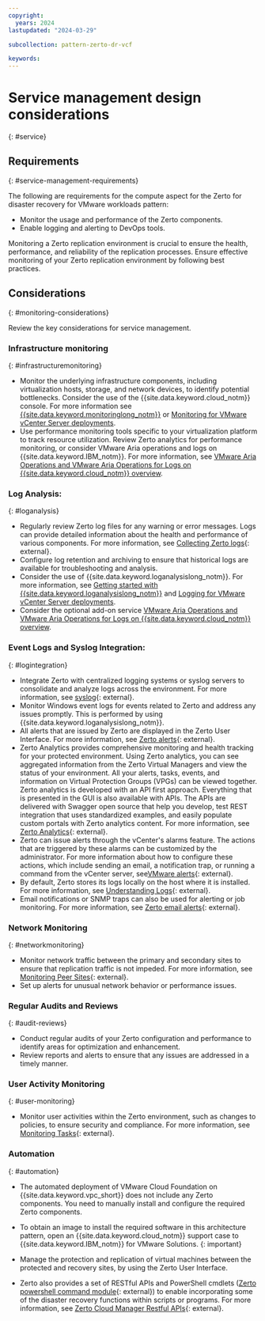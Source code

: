 ```yaml
---
copyright:
  years: 2024
lastupdated: "2024-03-29"

subcollection: pattern-zerto-dr-vcf

keywords:
---
```

# Service management design considerations
{: #service}

## Requirements
{: #service-management-requirements}

The following are requirements for the compute aspect for the Zerto for disaster recovery for VMware workloads pattern:

- Monitor the usage and performance of the Zerto components.
- Enable logging and alerting to DevOps tools.

Monitoring a Zerto replication environment is crucial to ensure the health, performance, and reliability of the replication processes. Ensure effective monitoring of your Zerto replication environment by following best practices.

## Considerations
{: #monitoring-considerations}

Review the key considerations for service management.

### Infrastructure monitoring
{: #infrastructuremonitoring}

- Monitor the underlying infrastructure components, including virtualization hosts, storage, and network devices, to identify potential bottlenecks. Consider the use of the {{site.data.keyword.cloud_notm}} console. For more information see [{{site.data.keyword.monitoringlong_notm}}](/docs/cloud-infrastructure?topic=cloud-infrastructure-monitoring-iaas) or  [Monitoring for VMware vCenter Server deployments](/docs/monitoring?topic=monitoring-vmware-vcenter).
- Use performance monitoring tools specific to your virtualization platform to track resource utilization. Review Zerto analytics for performance monitoring, or consider VMware Aria operations and logs on {{site.data.keyword.IBM_notm}}. For more information, see  [VMware Aria Operations and VMware Aria Operations for Logs on {{site.data.keyword.cloud_notm}} overview](/docs/vmwaresolutions?topic=vmwaresolutions-vrops_overview).

### Log Analysis:
{: #loganalysis}

- Regularly review Zerto log files for any warning or error messages. Logs can provide detailed information about the health and performance of various components. For more information, see [Collecting Zerto logs](https://help.zerto.com/bundle/Admin.VC.HTML.95/page/Collecting_Zerto_Logs.htm){: external}.
- Configure log retention and archiving to ensure that historical logs are available for troubleshooting and analysis.
- Consider the use of {{site.data.keyword.loganalysislong_notm}}. For more information, see [Getting started with {{site.data.keyword.loganalysislong_notm}}](/docs/log-analysis?topic=log-analysis-getting-started) and [Logging for VMware vCenter Server deployments](/docs/log-analysis?topic=log-analysis-vmware-vcenter).
- Consider the optional add-on service [VMware Aria Operations and VMware Aria Operations for Logs on {{site.data.keyword.cloud_notm}} overview](/docs/vmwaresolutions?topic=vmwaresolutions-vrops_overview).

### Event Logs and Syslog Integration:
{: #logintegration}

- Integrate Zerto with centralized logging systems or syslog servers to consolidate and analyze logs across the environment. For more information, see [syslog](https://help.zerto.com/kb/000003918){: external}.
- Monitor Windows event logs for events related to Zerto and address any issues promptly. This is performed by using {{site.data.keyword.loganalysislong_notm}}.
- All alerts that are issued by Zerto are displayed in the Zerto User Interface. For more information, see [Zerto alerts](https://help.zerto.com/bundle/Alarms.Alerts.HTML/page/Zerto_Alerts.htm){: external}.
- Zerto Analytics provides comprehensive monitoring and health tracking for your protected environment. Using Zerto analytics, you can see aggregated information from the Zerto Virtual Managers and view the status of your environment. All your alerts, tasks, events, and information on Virtual Protection Groups (VPGs) can be viewed together. Zerto analytics is developed with an API first approach. Everything that is presented in the GUI is also available with APIs. The APIs are delivered with Swagger open source that help you develop, test REST integration that uses standardized examples, and easily populate custom portals with Zerto analytics content. For more information, see [Zerto Analytics](https://help.zerto.com/bundle/Zerto.Analytics.HTML/page/Zerto_Analytics_-_Overview_and_Use.htm){: external}.
- Zerto can issue alerts through the vCenter's alarms feature. The actions that are triggered by these alarms can be customized by the administrator. For more information about how to configure these actions, which include sending an email, a notification trap, or running a command from the vCenter server, see[VMware alerts](https://help.zerto.com/bundle/Alarms.Alerts.HTML/page/Zerto_Alarms_In_VMware_vSphere.htm){: external}.
- By default, Zerto stores its logs locally on the host where it is installed. For more information, see [Understanding Logs](https://help.zerto.com/bundle/Admin.VC.HTML.97/page/Understanding_the_Logs.htm){: external}.
- Email notifications or SNMP traps can also be used for alerting or job monitoring. For more information, see [Zerto email alerts](https://help.zerto.com/kb/000003529){: external}.

### Network Monitoring
{: #networkmonitoring}

- Monitor network traffic between the primary and secondary sites to ensure that replication traffic is not impeded. For more information, see [Monitoring Peer Sites](https://help.zerto.com/bundle/Admin.VC.HTML.90/page/Monitoring_Peer_Sites_%E2%80%93_The_SITES_Tab.htm){: external}.
- Set up alerts for unusual network behavior or performance issues.

### Regular Audits and Reviews
{: #audit-reviews}

- Conduct regular audits of your Zerto configuration and performance to identify areas for optimization and enhancement.
- Review reports and alerts to ensure that any issues are addressed in a timely manner.

### User Activity Monitoring
{: #user-monitoring}

- Monitor user activities within the Zerto environment, such as changes to policies, to ensure security and compliance. For more information, see [Monitoring Tasks](https://help.zerto.com/bundle/Admin.Azure.HTML.90/page/Monitoring_Tasks.htm){: external}.

### Automation
{: #automation}

- The automated deployment of VMware Cloud Foundation on {{site.data.keyword.vpc_short}} does not include any Zerto components. You need to manually install and configure the required Zerto components.

- To obtain an image to install the required software in this architecture pattern, open an {{site.data.keyword.cloud_notm}} support case to {{site.data.keyword.IBM_notm}} for VMware Solutions.
{: important}

- Manage the protection and replication of virtual machines between the protected and recovery sites, by using the Zerto User Interface.
- Zerto also provides a set of RESTful APIs and PowerShell cmdlets ([Zerto powershell command module](https://help.zerto.com/bundle/Powershell.CMDlets.HTML.90/page/Introduction.htm){: external}) to enable incorporating some of the disaster recovery functions within scripts or programs. For more information, see [Zerto Cloud Manager Restful APIs](https://help.zerto.com/bundle/API.ZCM.HTML.10.0_U3/page/Introduction_to_the_ZCM_RESTful_APIs.htm){: external}.
